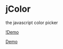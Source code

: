 # jColor
the javascript color picker

[!Demo](https://zmofei.github.io/jColor/src/image/demo.gif)

[Demo](https://zmofei.github.io/jColor/) 